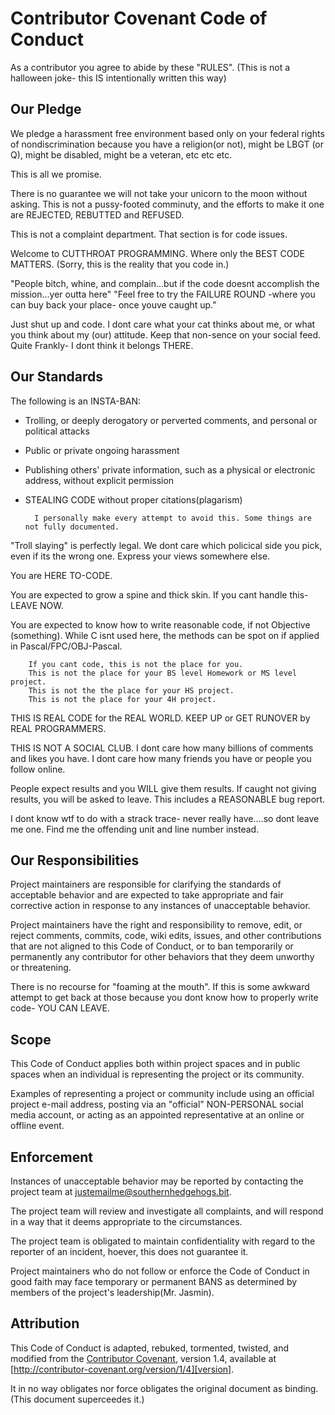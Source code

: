 # Contributor Covenant Code of Conduct

As a contributor you agree to abide by these "RULES".
(This is not a halloween joke- this IS intentionally written this way)


## Our Pledge

We pledge a harassment free environment based only on your federal rights of nondiscrimination 
because you have a religion(or not), might be LBGT (or Q), might be disabled, might be a veteran, etc etc etc. 

This is all we promise.

There is no guarantee we will not take your unicorn to the moon without asking.
This is not a pussy-footed comminuty, and the efforts to make it one are REJECTED, REBUTTED and REFUSED.

This is not a complaint department. That section is for code issues.


Welcome to CUTTHROAT PROGRAMMING. 
Where only the BEST CODE MATTERS. 
(Sorry, this is the reality that you code in.)

"People bitch, whine, and complain...but if the code doesnt accomplish the mission...yer outta here"
"Feel free to try the FAILURE ROUND -where you can buy back your place- once youve caught up."

Just shut up and code.
I dont care what your cat thinks about me, or what you think about my (our) attitude.
Keep that non-sence on your social feed. Quite Frankly- I dont think it belongs THERE.

## Our Standards

The following is an INSTA-BAN:

* Trolling, or deeply derogatory or perverted comments, and personal or political attacks
* Public or private ongoing harassment
* Publishing others' private information, such as a physical or electronic address, without explicit permission
* STEALING CODE without proper citations(plagarism)

        I personally make every attempt to avoid this. Some things are not fully documented. 

"Troll slaying" is perfectly legal.
We dont care which policical side you pick, even if its the wrong one. 
Express your views somewhere else.

You are HERE TO-CODE.

You are expected to grow a spine and thick skin. If you cant handle this- LEAVE NOW.

You are expected to know how to write reasonable code, if not Objective (something). 
While C isnt used here, the methods can be spot on if applied in Pascal/FPC/OBJ-Pascal.

        If you cant code, this is not the place for you.
        This is not the place for your BS level Homework or MS level project.
        This is not the the place for your HS project.
        This is not the place for your 4H project.

THIS IS REAL CODE for the REAL WORLD.
KEEP UP or GET RUNOVER by REAL PROGRAMMERS.

THIS IS NOT A SOCIAL CLUB. 
I dont care how many billions of comments and likes you have.
I dont care how many friends you have or people you follow online.


People expect results and you WILL give them results. 
If caught not giving results, you will be asked to leave.
This includes a REASONABLE bug report.

I dont know wtf to do with a strack trace- never really have....so dont leave me one.
Find me the offending unit and line number instead.

## Our Responsibilities

Project maintainers are responsible for clarifying the standards of acceptable behavior and are expected 
to take appropriate and fair corrective action in response to any instances of unacceptable behavior.

Project maintainers have the right and responsibility to remove, edit, or reject comments, 
commits, code, wiki edits, issues, and other contributions that are not aligned to this Code of Conduct, 
or to ban temporarily or permanently any contributor for other behaviors that they deem unworthy or threatening.

There is no recourse for "foaming at the mouth". If this is some awkward attempt to get back at those
because you dont know how to properly write code- YOU CAN LEAVE.


## Scope

This Code of Conduct applies both within project spaces and in public spaces when an individual 
is representing the project or its community. 

Examples of representing a project or community include using an official project e-mail address, 
posting via an "official" NON-PERSONAL social media account, 
or acting as an appointed representative at an online or offline event. 

## Enforcement

Instances of unacceptable behavior may be reported by contacting the project team at 
justemailme@southernhedgehogs.bit. 

The project team will review and investigate all complaints, and will respond in a way 
that it deems appropriate to the circumstances. 

The project team is obligated to maintain confidentiality with regard to 
the reporter of an incident, hoever, this does not guarantee it.

Project maintainers who do not follow or enforce the Code of Conduct in good faith 
may face temporary or permanent BANS as determined by members of the project's leadership(Mr. Jasmin).


## Attribution

This Code of Conduct is adapted, rebuked, tormented, twisted, 
and modified from the [Contributor Covenant][homepage], version 1.4, available at [http://contributor-covenant.org/version/1/4][version].

It in no way obligates nor force obligates the original document as binding.
(This document superceedes it.)

[homepage]: http://contributor-covenant.org
[version]: http://contributor-covenant.org/version/1/4/


